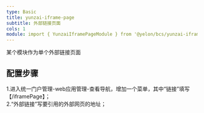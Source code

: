 ```yaml
---
type: Basic
title: yunzai-iframe-page
subtitle: 外部链接页面
cols: 1
module: import { YunzaiIframePageModule } from '@yelon/bcs/yunzai-iframe-page';
---
```


某个模块作为单个外部链接页面

## 配置步骤

1.进入统一门户管理-web应用管理-查看导航，增加一个菜单，其中“链接”填写【/iframePage】；<br>
2.“外部链接”写要引用的外部网页的地址；
